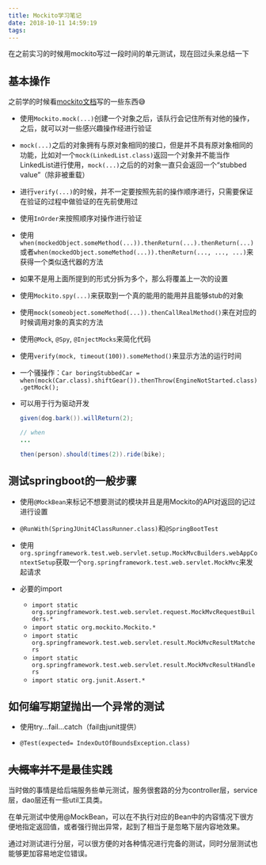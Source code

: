 ```yaml
---
title: Mockito学习笔记
date: 2018-10-11 14:59:19
tags:
---
```


在之前实习的时候用mockito写过一段时间的单元测试，现在回过头来总结一下

<!-- more -->

基本操作
---

之前学的时候看[mockito文档](http://static.javadoc.io/org.mockito/mockito-core/2.23.0/org/mockito/Mockito.html)写的一些东西😅

* 使用`Mockito.mock(...)`创建一个对象之后，该队行会记住所有对他的操作，之后，就可以对一些感兴趣操作经进行验证

* `mock(...)`之后的对象拥有与原对象相同的接口，但是并不具有原对象相同的功能，比如对一个`mock(LinkedList.class)`返回一个对象并不能当作LinkedList进行使用，`mock(...)`之后的的对象一直只会返回一个“stubbed value”（除非被重载）

* 进行`verify(...)`的时候，并不一定要按照先前的操作顺序进行，只需要保证在验证的过程中做验证的在先前使用过

* 使用`InOrder`来按照顺序对操作进行验证

* 使用`when(mockedObject.someMethod(...)).thenReturn(...).thenReturn(...)`或者`when(mockedObject.someMethod(...)).thenReturn(..., ..., ...)`来获得一个类似迭代器的方法

* 如果不是用上面所提到的形式分拆为多个，那么将覆盖上一次的设置

* 使用`Mockito.spy(...)`来获取到一个真的能用的能用并且能够stub的对象

* 使用`mock(someobject.someMethod(...)).thenCallRealMethod()`来在对应的时候调用对象的真实的方法

* 使用`@Mock`, `@Spy`, `@InjectMocks`来简化代码

* 使用`verify(mock, timeout(100)).someMethod()`来显示方法的运行时间

* 一个骚操作：`Car boringStubbedCar = when(mock(Car.class).shiftGear()).thenThrow(EngineNotStarted.class).getMock();`

* 可以用于行为驱动开发
    ```java
    given(dog.bark()).willReturn(2);

    // when
    ...

    then(person).should(times(2)).ride(bike);
    ```

测试springboot的一般步骤
---

* 使用`@MockBean`来标记不想要测试的模块并且是用Mockito的API对返回的记过进行设置

* `@RunWith(SpringJUnit4ClassRunner.class)`和`@SpringBootTest`

* 使用`org.springframework.test.web.servlet.setup.MockMvcBuilders.webAppContextSetup`获取一个`org.springframework.test.web.servlet.MockMvc`来发起请求

* 必要的import
    * `import static org.springframework.test.web.servlet.request.MockMvcRequestBuilders.*`
    * `import static org.mockito.Mockito.*`
    * `import static org.springframework.test.web.servlet.result.MockMvcResultMatchers`
    * `import static org.springframework.test.web.servlet.result.MockMvcResultHandlers`
    * `import static org.junit.Assert.*`


如何编写期望抛出一个异常的测试
---

* 使用try...fail...catch（fail由junit提供）

* `@Test(expected= IndexOutOfBoundsException.class)`

<del>大概率并不是</del>最佳实践
---

当时做的事情是给后端服务些单元测试，服务很套路的分为controller层，service层，dao层还有一些util工具类。

在单元测试中使用@MockBean，可以在不执行对应的Bean中的内容情况下很方便地指定返回值，或者强行抛出异常，起到了相当于是忽略下层内容地效果。

通过对测试进行分层，可以很方便的对各种情况进行完备的测试，同时分层测试也能够更加容易地定位错误。